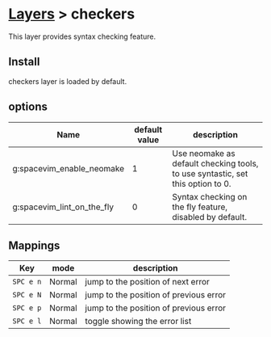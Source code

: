 # [Layers](https://spacevim.org/layers) > checkers

This layer provides syntax checking feature.

## Install

checkers layer is loaded by default.

## options

Name | default value | description
---- | ------------- | -----------
g:spacevim_enable_neomake | 1 | Use neomake as default checking tools, to use syntastic, set this option to 0.
g:spacevim_lint_on_the_fly | 0 | Syntax checking on the fly feature, disabled by default.

## Mappings

Key | mode | description
--- | ---- | -----------
`SPC e n` | Normal | jump to the position of next error
`SPC e N` | Normal | jump to the position of previous error
`SPC e p` | Normal | jump to the position of previous error
`SPC e l` | Normal | toggle showing the error list

